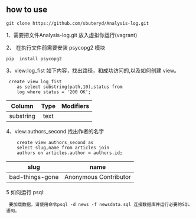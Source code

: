 
## how to use 

```git clone https://github.com/sbuteryd/Analysis-log.git```


1、需要把文件Analysis-log.git 放入虚拟你运行(vagrant)

2、 在执行文件前需要安装 psycopg2 模块

```pip  install psycopg2```


3、view:log_fist 如下内容，找出路径，和成功访问的,以及如何创建 view。

```
 create view log_fist
    as select substring(path,10),status from
    log where status = '200 OK';
```
 
 | Column   | Type | Modifiers 
 |----------|:----------:|:-----------:|
 |substring | text | ||


4、view:authors_second 找出作者的名字

```
    create view authors_second as
    select slug,name from articles join
    authors on articles.author = authors.id;
```
|slug       |  name       
|---------- |:----------:|
bad-things-gone|Anonymous Contributor|


5 如何运行 psql:

     要加载数据，请使用命令psql -d news -f newsdata.sql 连接数据库并运行必要的SQL语句。
